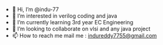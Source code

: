 - 👋 Hi, I’m @indu-77
- 👀 I’m interested in verilog coding and java 
- 🌱 I’m currently learning 3rd year EC Engineering
- 💞️ I’m looking to collaborate on vlsi and any java project
- 📫 How to reach me mail me : indureddy7755@gmail.com

<!---
indu-77/indu-77 is a ✨ special ✨ repository because its `README.md` (this file) appears on your GitHub profile.
You can click the Preview link to take a look at your changes.
--->
